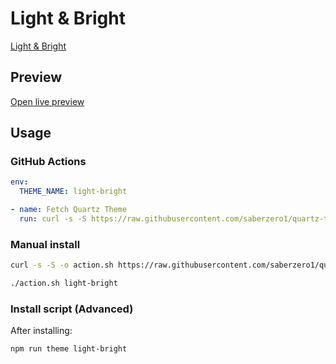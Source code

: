 # Light & Bright

[Light & Bright](https://github.com/Bluemoondragon07)

## Preview

[Open live preview](https://quartz-themes.github.io/light-bright/)

## Usage

### GitHub Actions

```yaml
env:
  THEME_NAME: light-bright
```

```yaml
- name: Fetch Quartz Theme
  run: curl -s -S https://raw.githubusercontent.com/saberzero1/quartz-themes/master/action.sh | bash -s -- $THEME_NAME
```

### Manual install

```bash
curl -s -S -o action.sh https://raw.githubusercontent.com/saberzero1/quartz-themes/master/action.sh

./action.sh light-bright
```

### Install script (Advanced)

After installing:

```bash
npm run theme light-bright
```
